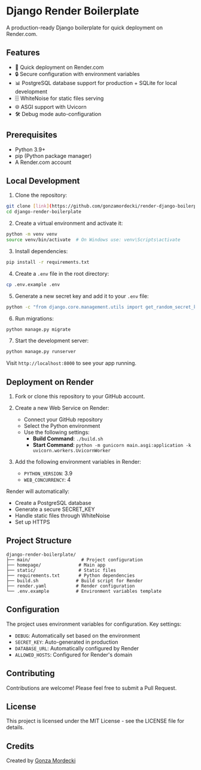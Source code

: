 # Django Render Boilerplate

A production-ready Django boilerplate for quick deployment on Render.com.

## Features

- 🚀 Quick deployment on Render.com
- 🔒 Secure configuration with environment variables
- 📊 PostgreSQL database support for production + SQLite for local development
- 🗄️ WhiteNoise for static files serving
- 🌐 ASGI support with Uvicorn
- 🛠️ Debug mode auto-configuration

## Prerequisites

- Python 3.9+
- pip (Python package manager)
- A Render.com account

## Local Development

1. Clone the repository:
```bash
git clone [link](https://github.com/gonzamordecki/render-django-boilerplate)
cd django-render-boilerplate
```

2. Create a virtual environment and activate it:
```bash
python -m venv venv
source venv/bin/activate  # On Windows use: venv\Scripts\activate
```

3. Install dependencies:
```bash
pip install -r requirements.txt
```

4. Create a `.env` file in the root directory:
```bash
cp .env.example .env
```

5. Generate a new secret key and add it to your `.env` file:
```bash
python -c "from django.core.management.utils import get_random_secret_key; print(get_random_secret_key())"
```

6. Run migrations:
```bash
python manage.py migrate
```

7. Start the development server:
```bash
python manage.py runserver
```

Visit `http://localhost:8000` to see your app running.

## Deployment on Render

1. Fork or clone this repository to your GitHub account.

2. Create a new Web Service on Render:
   - Connect your GitHub repository
   - Select the Python environment
   - Use the following settings:
     - **Build Command**: `./build.sh`
     - **Start Command**: `python -m gunicorn main.asgi:application -k uvicorn.workers.UvicornWorker`

3. Add the following environment variables in Render:
   - `PYTHON_VERSION`: 3.9
   - `WEB_CONCURRENCY`: 4

Render will automatically:
- Create a PostgreSQL database
- Generate a secure SECRET_KEY
- Handle static files through WhiteNoise
- Set up HTTPS

## Project Structure

```
django-render-boilerplate/
├── main/                   # Project configuration
├── homepage/              # Main app
├── static/                # Static files
├── requirements.txt       # Python dependencies
├── build.sh              # Build script for Render
├── render.yaml           # Render configuration
└── .env.example          # Environment variables template
```

## Configuration

The project uses environment variables for configuration. Key settings:

- `DEBUG`: Automatically set based on the environment
- `SECRET_KEY`: Auto-generated in production
- `DATABASE_URL`: Automatically configured by Render
- `ALLOWED_HOSTS`: Configured for Render's domain

## Contributing

Contributions are welcome! Please feel free to submit a Pull Request.

## License

This project is licensed under the MIT License - see the LICENSE file for details.

## Credits

Created by [Gonza Mordecki](https://github.com/gonzamordecki)
